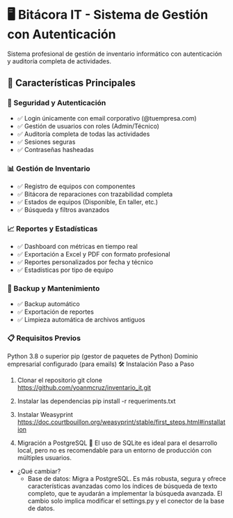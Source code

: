 # 🖥️ Bitácora IT - Sistema de Gestión con Autenticación

Sistema profesional de gestión de inventario informático con autenticación y auditoría completa de actividades.

## 🚀 Características Principales
### 🔐 Seguridad y Autenticación
 - ✅ Login únicamente con email corporativo (@tuempresa.com)
 - ✅ Gestión de usuarios con roles (Admin/Técnico)
 - ✅ Auditoría completa de todas las actividades
 - ✅ Sesiones seguras 
 - ✅ Contraseñas hasheadas 
### 📊 Gestión de Inventario
 - ✅ Registro de equipos con componentes
 - ✅ Bitácora de reparaciones con trazabilidad completa
 - ✅ Estados de equipos (Disponible, En taller, etc.)
 - ✅ Búsqueda y filtros avanzados
### 📈 Reportes y Estadísticas
 - ✅ Dashboard con métricas en tiempo real
 - ✅ Exportación a Excel y PDF con formato profesional
 - ✅ Reportes personalizados por fecha y técnico
 - ✅ Estadísticas por tipo de equipo
### 💾 Backup y Mantenimiento
 - ✅ Backup automático
 - ✅ Exportación de reportes
 - ✅ Limpieza automática de archivos antiguos
### 📋 Requisitos Previos
Python 3.8 o superior
pip (gestor de paquetes de Python)
Dominio empresarial configurado (para emails)
🛠️ Instalación Paso a Paso
1. Clonar el repositorio
git clone https://github.com/yoanmcruz/inventario_it.git

2. Instalar las dependencias 
pip install -r requeriments.txt

3. Instalar Weasyprint
https://doc.courtbouillon.org/weasyprint/stable/first_steps.html#installation

4. Migración a PostgreSQL 🐘
El uso de SQLite es ideal para el desarrollo local, pero no es recomendable para un entorno de producción con múltiples usuarios.
 - ¿Qué cambiar?
    - Base de datos: Migra a PostgreSQL. Es más robusta, segura y ofrece características avanzadas como los índices de búsqueda de texto completo, que te ayudarán a implementar la búsqueda avanzada. El cambio solo implica modificar el settings.py y el conector de la base de datos.